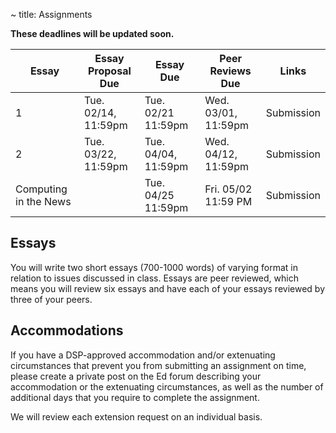 ~ title: Assignments

**These deadlines will be updated soon.**

| Essay | Essay Proposal Due | Essay Due           | Peer Reviews Due    | Links                                 |
|-------|--------------------|---------------------|---------------------|---------------------------------------|
| 1     | Tue. 02/14, 11:59pm | Tue. 02/21 11:59pm | Wed. 03/01, 11:59pm  | Submission |
| 2     | Tue. 03/22, 11:59pm | Tue. 04/04, 11:59pm  | Wed. 04/12, 11:59pm  |  Submission |
| Computing in the News | | Tue. 04/25 11:59pm | Fri. 05/02 11:59 PM | Submission |

Essays
------

You will write two short essays (700-1000 words) of varying format in relation
to issues discussed in class. Essays are peer reviewed, which means you will
review six essays and have each of your essays reviewed by three of your peers.

<!--
Essay 1 
------

[Essay details here.](https://docs.google.com/document/d/1VuXzCrrW7VYzLLQyjcUlO8ZYaHycwmdn9p08PmRJzCY/edit?usp=sharing)

Essay 2
------

[Proposal form here.](https://www.gradescope.com/courses/437281/assignments/2401006/)

[Essay details here.](https://docs.google.com/document/d/1tYHu2PSWJHxyxL0vD_yWqNtEZRmZifvLfLKdGfe8Uds/edit?usp=sharing)


Optional Essay: Ethics in the News
------------------

This is an optional assignment that can be completed to make up one of the two required essays. You will complete an Ethics in the News assignment where you research a current topic in computing (outside of lecture topics) and its social implications. Word count, depth, and citation requirements will be similar to the two required essays.
Details to be released around 11/14.
-->

Accommodations 
------

If you have a DSP-approved accommodation and/or extenuating circumstances that prevent you from submitting an assignment on time, please create a private post on the Ed forum describing your accommodation or the extenuating circumstances, as well as the number of additional days that you require to complete the assignment.

We will review each extension request on an individual basis.


